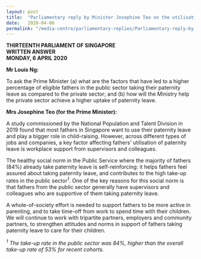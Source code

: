 ```yaml
---
layout: post
title:  "Parliamentary reply by Minister Josephine Teo on the utilisation of Paternity Leave in the public and private sectors"
date:   2020-04-06
permalink: "/media-centre/parliamentary-replies/Parliamentary-reply-by-Minister-Josephine-Teo-on-the-utilisation-of-Paternity-Leave-in-the-public-and-private-sectors"
---
```


**THIRTEENTH PARLIAMENT OF SINGAPORE  
WRITTEN ANSWER  
MONDAY, 6 APRIL 2020**  

**Mr Louis Ng:**

To ask the Prime Minister (a) what are the factors that have led to a higher percentage of eligible fathers in the public sector taking their paternity leave as compared to the private sector; and (b) how will the Ministry help the private sector achieve a higher uptake of paternity leave.

**Mrs Josephine Teo (for the Prime Minister):** 

A study commissioned by the National Population and Talent Division in 2019 found that most fathers in Singapore want to use their paternity leave and play a bigger role in child-raising. However, across different types of jobs and companies, a key factor affecting fathers’ utilisation of paternity leave is workplace support from supervisors and colleagues.  

The healthy social norm in the Public Service where the majority of fathers (84%) already take paternity leave is self-reinforcing: it helps fathers feel assured about taking paternity leave, and contributes to the high take-up rates in the public sector<sup>1</sup>. One of the key reasons for this social norm is that fathers from the public sector generally have supervisors and colleagues who are supportive of them taking paternity leave.

A whole-of-society effort is needed to support fathers to be more active in parenting, and to take time-off from work to spend time with their children. We will continue to work with tripartite partners, employers and community partners, to strengthen attitudes and norms in support of fathers taking paternity leave to care for their children. 

*<sup>1</sup> The take-up rate in the public sector was 84%, higher than the overall take-up rate of 53% for recent cohorts.*
